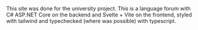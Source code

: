 This site was done for the university project.
This is a language forum with C# ASP.NET Core on the backend and Svelte + Vite on the frontend, styled with tailwind and typechecked (where was possible) with typescript.
